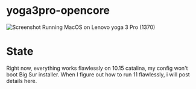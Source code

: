 # yoga3pro-opencore
![Screenshot](screenshot.png)
Running MacOS on Lenovo yoga 3 Pro (1370)
# State 
Right now, everything works flawlessly on 10.15 catalina, my config won't boot Big Sur installer. When I figure out how to run 11 flawlessly, i will post details here.

